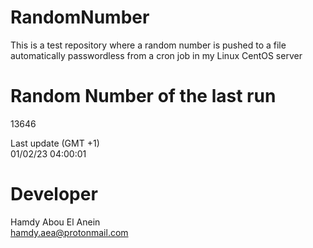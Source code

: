 # RandomNumber    
This is a test repository where a random number is pushed to a file automatically passwordless from a cron job in my Linux CentOS server    
# Random Number of the last run   
13646
      
Last update (GMT +1)    
01/02/23 04:00:01
# Developer    
Hamdy Abou El Anein   
hamdy.aea@protonmail.com
